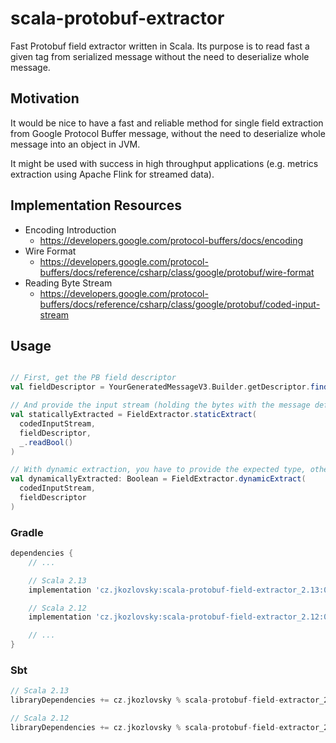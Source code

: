# scala-protobuf-extractor
Fast Protobuf field extractor written in Scala. Its purpose is to read fast a given tag from serialized message without the need to deserialize whole message.

## Motivation
It would be nice to have a fast and reliable method for single field extraction from Google Protocol Buffer message, without the need to deserialize whole message into an object in JVM.

It might be used with success in high throughput applications (e.g. metrics extraction using Apache Flink for streamed data).

## Implementation Resources

- Encoding Introduction
  - https://developers.google.com/protocol-buffers/docs/encoding
- Wire Format
  - https://developers.google.com/protocol-buffers/docs/reference/csharp/class/google/protobuf/wire-format
- Reading Byte Stream
  - https://developers.google.com/protocol-buffers/docs/reference/csharp/class/google/protobuf/coded-input-stream

## Usage

```scala

// First, get the PB field descriptor
val fieldDescriptor = YourGeneratedMessageV3.Builder.getDescriptor.findFieldByName("fieldName")

// And provide the input stream (holding the bytes with the message definition) to method for particular field type extraction
val staticallyExtracted = FieldExtractor.staticExtract(
  codedInputStream,
  fieldDescriptor,
  _.readBool()
)

// With dynamic extraction, you have to provide the expected type, otherwise, AnyRef will be returned by default
val dynamicallyExtracted: Boolean = FieldExtractor.dynamicExtract(
  codedInputStream,
  fieldDescriptor
)
```

### Gradle

```gradle
dependencies {
    // ...

    // Scala 2.13
    implementation 'cz.jkozlovsky:scala-protobuf-field-extractor_2.13:0.1.0'

    // Scala 2.12
    implementation 'cz.jkozlovsky:scala-protobuf-field-extractor_2.12:0.1.0'

    // ...
}
```

### Sbt

```sbt
// Scala 2.13
libraryDependencies += cz.jkozlovsky % scala-protobuf-field-extractor_2.13 % 0.1.0

// Scala 2.12
libraryDependencies += cz.jkozlovsky % scala-protobuf-field-extractor_2.12 % 0.1.0
```
